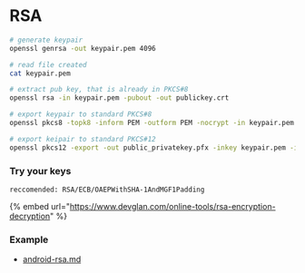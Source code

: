 # RSA

```bash
# generate keypair
openssl genrsa -out keypair.pem 4096

# read file created
cat keypair.pem

# extract pub key, that is already in PKCS#8
openssl rsa -in keypair.pem -pubout -out publickey.crt

# export keypair to standard PKCS#8
openssl pkcs8 -topk8 -inform PEM -outform PEM -nocrypt -in keypair.pem -out pkcs8.key

# export keipair to standard PKCS#12
openssl pkcs12 -export -out public_privatekey.pfx -inkey keypair.pem -in publickey.crt
```

### Try your keys

`reccomended: RSA/ECB/OAEPWithSHA-1AndMGF1Padding`

{% embed url="https://www.devglan.com/online-tools/rsa-encryption-decryption" %}

### Example

* [android-rsa.md](../../../dev/mobile-dev/android/encrypt-a-string/android-rsa.md "mention")
